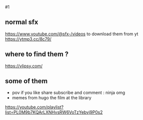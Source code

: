 #1

## normal sfx
https://www.youtube.com/@sfx-/videos
to download them from yt
	https://ytmp3.cc/8c79/
## where to find them ?
https://vlipsy.com/

## some of them

- pov if you like share subscribe and comment : ninja omg
- memes from hugo the film at the library 


https://youtube.com/playlist?list=PL0M9b7KQArLXNHvsRW6VoTzYebvj9P0s2